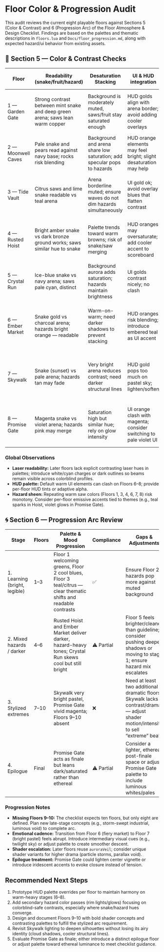 # Floor Color & Progression Audit

This audit reviews the current eight playable floors against Sections 5 (Color & Contrast) and 6 (Progression Arc) of the Floor Atmosphere & Design Checklist. Findings are based on the palettes and thematic descriptions in `floors.lua` and `Docs/floor_progression.md`, along with expected hazard/ui behavior from existing assets.

## 🌈 Section 5 — Color & Contrast Checks

| Floor | Readability (snake/fruit/hazard) | Desaturation Stacking | UI & HUD integration | Colorblind considerations | Blur / silhouette read | Notes & Recommendations |
| --- | --- | --- | --- | --- | --- | --- |
| 1 — Garden Gate | Strong contrast between mint snake and deep green arena; saws lean warm copper | Background is moderately muted, saws/fruit stay saturated enough | HUD golds align with arena border; avoid adding cooler overlays | Saws and fruit stay lighter than arena; consider outlining lasers if introduced later | High — snake pops as light mid-tone | Maintain current palette; ensure garden shaders do not add green tint to hazards | 
| 2 — Moonwell Caves | Pale snake and pears read against navy base; rocks risk blending | Background and arena share low saturation; add specular pops to hazards | HUD orange elements may feel bright; slight desaturation may help | Magenta laser prototype could blend; suggest cyan charge-up light | Moderate — snake silhouette fine, rocks hazy | Introduce higher-contrast rock highlights and hazard rim lights |
| 3 — Tide Vault | Citrus saws and lime snake readable vs teal arena | Arena borderline muted; ensure waves do not dim hazards simultaneously | UI gold ok; avoid overlay blues that flatten contrast | Red/green colorblind players may lose lime vs teal — add navy outline to snake body | Strong — citrus elements anchor focus | Consider alternating saw colors (amber/white) for clarity |
| 4 — Rusted Hoist | Bright amber snake vs dark bronze ground works; saws similar hue to snake | Palette trends toward warm browns; risk of snake/saw merging | HUD oranges may oversaturate; add cooler accent to scoreboard | Colorblind readability decent but rely on luminance; ensure lasers use teal/white | Moderate — busy rust vignette could reduce clarity | Add cooler sparks or steel beams for hazard distinction |
| 5 — Crystal Run | Ice-blue snake vs navy arena; saws pale cyan, distinct | Background aurora adds saturation; hazards maintain brightness | UI golds contrast nicely; no clash | If lasers appear, ensure they skew warm to avoid cyan-on-cyan | High — luminous hazards stand out | Keep particle density low to avoid wash-out |
| 6 — Ember Market | Snake gold vs charcoal arena; hazards bright orange — readable | Warm-on-warm; need darker shadows to prevent stacking | HUD oranges risk blending; introduce embered teal as UI accent | Red/green colorblind may struggle with snake vs saw luminance — add glowing edge to hazards | Moderate — ember shader bloom could obscure | Implement pulsing light strips to carve silhouettes |
| 7 — Skywalk | Snake (sunset) vs pale arena; hazards tan may fade | Very bright arena reduces contrast; need darker structural lines | HUD gold pops too much on pastel sky; lighten/soften | Colorblind: fruit vs hazards both warm; add cool halo to hazards | Low-moderate — blur test loses hazard detail due to high values | Darken bridge edges, add cloud shadows to reintroduce contrast |
| 8 — Promise Gate | Magenta snake vs violet arena; hazards pink may merge | Saturation high but similar hue; rely on glow intensity | UI orange clash with magenta; consider switching to pale violet UI | Colorblind: differentiate lasers with cyan pulses; fruit should lean gold | Moderate — silhouettes ok but busy shader pulses | Add neutral dark structures or white highlights to separate hazards |

### Global Observations
- **Laser readability:** Later floors lack explicit contrasting laser hues in palettes; introduce white/cyan charges or dark outlines so beams remain visible across colorblind profiles.
- **HUD palette:** Default warm UI elements can clash on Floors 6–8; provide per-floor HUD tints or adaptive alpha.
- **Hazard sheen:** Repeating warm saw colors (Floors 1, 3, 4, 6, 7, 8) risk monotony. Consider per-floor emissive accents tied to themes (e.g., teal sparks in Hoist, violet glows in Promise Gate).

## 🌀 Section 6 — Progression Arc Review

| Stage | Floors | Palette & Mood Progression | Compliance | Gaps & Adjustments |
| --- | --- | --- | --- | --- |
| 1. Learning (bright, legible) | 1–3 | Floor 1 welcoming greens, Floor 2 cool blues, Floor 3 teal/citrus — clear thematic shifts and readable contrasts | ✅ | Ensure Floor 2 hazards pop more against muted background |
| 2. Mixed hazards / darker | 4–6 | Rusted Hoist and Ember Market deliver darker, hazard-heavy tones; Crystal Run skews cool but still bright | ⚠️ Partial | Floor 5 feels brighter/cleaner than guideline; consider pushing deeper shadows or moving to stage 1; ensure hazard mix escalates |
| 3. Stylized extremes | 7–10 | Skywalk very bright pastel, Promise Gate vivid magenta; Floors 9–10 absent | ❌ | Need at least two additional dramatic floors. Skywalk lacks contrast/drama — adjust shader motion/intensity to sell “extreme” beat |
| 4. Epilogue | Final | Promise Gate acts as finale but leans dark/saturated rather than ethereal | ⚠️ Partial | Consider a lighter, ethereal post-finale space or adjust Promise Gate palette to include luminous whites/pales |

### Progression Notes
- **Missing Floors 9–10:** The checklist expects ten floors, but only eight are defined. Plan new late-stage concepts (e.g., storm-swept industrial, luminous void) to complete arc.
- **Emotional cadence:** Transition from Floor 6 (fiery market) to Floor 7 (bright pastel) feels abrupt. Introduce intermediary visual cues (e.g., twilight sky) or adjust palette to create smoother descent.
- **Shader escalation:** Later floors reuse `auroraVeil`; consider unique shader variants for higher drama (particle storms, parallax void).
- **Epilogue treatment:** Promise Gate could lighten center vignette or introduce iridescent accents to evoke closure instead of tension.

## Recommended Next Steps
1. Prototype HUD palette overrides per floor to maintain harmony on warm-heavy stages (6–8).
2. Add secondary hazard color passes (rim lights/glows) focusing on colorblind-safe contrasts, especially where snake/hazard hues converge.
3. Design and document Floors 9–10 with bold shader concepts and contrasting palettes to fulfill the stylized arc requirement.
4. Revisit Skywalk lighting to deepen silhouettes without losing its airy identity (cloud shadows, cooler structural lines).
5. Evaluate Promise Gate as finale; either introduce a distinct epilogue floor or adjust palette toward ethereal luminance to meet checklist guidance.
